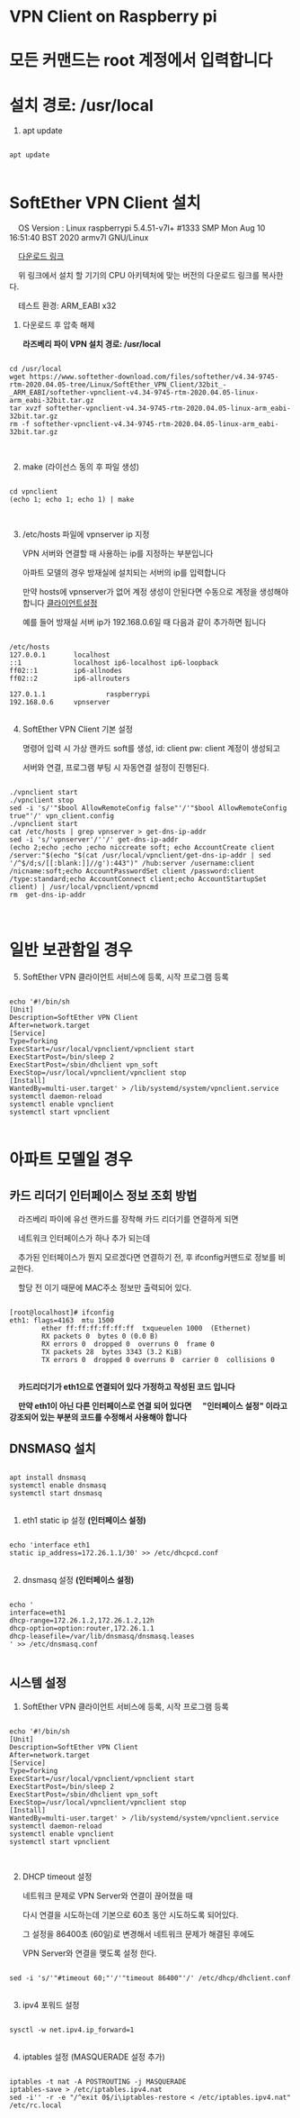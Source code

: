 # VPN Client on Raspberry pi

# 모든 커맨드는 root 계정에서 입력합니다

# 설치 경로: /usr/local

1. apt update
<pre>
<code>
apt update
</code>
</pre>

# SoftEther VPN Client 설치
&nbsp;&nbsp;&nbsp;&nbsp;OS Version : Linux raspberrypi 5.4.51-v7l+ #1333 SMP Mon Aug 10 16:51:40 BST 2020 armv7l GNU/Linux

&nbsp;&nbsp;&nbsp;&nbsp;[다운로드 링크](https://www.softether-download.com/en.aspx?product=softether)

&nbsp;&nbsp;&nbsp;&nbsp;위 링크에서 설치 할 기기의 CPU 아키텍처에 맞는 버전의 다운로드 링크를 복사한다.

&nbsp;&nbsp;&nbsp;&nbsp;테스트 환경: ARM_EABI x32

1. 다운로드 후 압축 해제

    __라즈베리 파이 VPN 설치 경로: /usr/local__
<pre>
<code>
cd /usr/local
wget https://www.softether-download.com/files/softether/v4.34-9745-rtm-2020.04.05-tree/Linux/SoftEther_VPN_Client/32bit_-_ARM_EABI/softether-vpnclient-v4.34-9745-rtm-2020.04.05-linux-arm_eabi-32bit.tar.gz
tar xvzf softether-vpnclient-v4.34-9745-rtm-2020.04.05-linux-arm_eabi-32bit.tar.gz
rm -f softether-vpnclient-v4.34-9745-rtm-2020.04.05-linux-arm_eabi-32bit.tar.gz

</code>
</pre>

2. make (라이선스 동의 후 파일 생성)
<pre>
<code>
cd vpnclient
(echo 1; echo 1; echo 1) | make

</code>
</pre>

3. /etc/hosts 파일에 vpnserver ip 지정

    VPN 서버와 연결할 때 사용하는 ip를 지정하는 부분입니다

    아파트 모델의 경우 방재실에 설치되는 서버의 ip를 입력합니다

    만약 hosts에 vpnserver가 없어 계정 생성이 안된다면 수동으로 계정을 생성해야 합니다 [클라이언트설정](https://github.com/networknegineeryong/Softether-VPN-With-Dnsmasq/blob/main/2.%20SoftEther%20VPN%20Client%20config%20guide.md)

    예를 들어 방재실 서버 ip가 192.168.0.6일 때 다음과 같이 추가하면 됩니다
<pre>
<code>
/etc/hosts
127.0.0.1       localhost
::1             localhost ip6-localhost ip6-loopback
ff02::1         ip6-allnodes
ff02::2         ip6-allrouters

127.0.1.1               raspberrypi
192.168.0.6     vpnserver
</code>
</pre>

4. SoftEther VPN Client 기본 설정

    명령어 입력 시 가상 랜카드 soft를 생성, id: client pw: client 계정이 생성되고
    
    서버와 연결, 프로그램 부팅 시 자동연결 설정이 진행된다.
<pre>
<code>
./vpnclient start
./vpnclient stop
sed -i 's/'"$bool AllowRemoteConfig false"'/'"$bool AllowRemoteConfig true"'/' vpn_client.config
./vpnclient start
cat /etc/hosts | grep vpnserver > get-dns-ip-addr
sed -i 's/'vpnserver'/''/' get-dns-ip-addr
(echo 2;echo ;echo ;echo niccreate soft; echo AccountCreate client /server:"$(echo "$(cat /usr/local/vpnclient/get-dns-ip-addr | sed '/^$/d;s/[[:blank:]]//g'):443")" /hub:server /username:client /nicname:soft;echo AccountPasswordSet client /password:client /type:standard;echo AccountConnect client;echo AccountStartupSet client) | /usr/local/vpnclient/vpncmd
rm  get-dns-ip-addr

</code>
</pre>

# 일반 보관함일 경우
5. SoftEther VPN 클라이언트 서비스에 등록, 시작 프로그램 등록
<pre>
<code>  
echo '#!/bin/sh
[Unit]
Description=SoftEther VPN Client
After=network.target
[Service]
Type=forking
ExecStart=/usr/local/vpnclient/vpnclient start
ExecStartPost=/bin/sleep 2
ExecStartPost=/sbin/dhclient vpn_soft
ExecStop=/usr/local/vpnclient/vpnclient stop
[Install]
WantedBy=multi-user.target' > /lib/systemd/system/vpnclient.service
systemctl daemon-reload
systemctl enable vpnclient
systemctl start vpnclient
</code>
</pre>

# 아파트 모델일 경우

## 카드 리더기 인터페이스 정보 조회 방법

&nbsp;&nbsp;&nbsp;&nbsp;라즈베리 파이에 유선 랜카드를 장착해 카드 리더기를 연결하게 되면

&nbsp;&nbsp;&nbsp;&nbsp;네트워크 인터페이스가 하나 추가 되는데

&nbsp;&nbsp;&nbsp;&nbsp;추가된 인터페이스가  뭔지 모르겠다면 연결하기 전, 후 ifconfig커맨드로 정보를 비교한다.

&nbsp;&nbsp;&nbsp;&nbsp;할당 전 이기 때문에 MAC주소 정보만 출력되어 있다.
<pre>
<code>
[root@localhost]# ifconfig
eth1: flags=4163<UP,BROADCAST,RUNNING,MULTICAST>  mtu 1500
        ether ff:ff:ff:ff:ff:ff  txqueuelen 1000  (Ethernet)
        RX packets 0  bytes 0 (0.0 B)
        RX errors 0  dropped 0  overruns 0  frame 0
        TX packets 28  bytes 3343 (3.2 KiB)
        TX errors 0  dropped 0 overruns 0  carrier 0  collisions 0
</code>
</pre>

&nbsp;&nbsp;&nbsp;&nbsp;__카드리더기가 eth1으로 연결되어 있다 가정하고 작성된 코드 입니다__

&nbsp;&nbsp;&nbsp;&nbsp;__만약 eth1이 아닌 다른 인터페이스로 연결 되어 있다면__
&nbsp;&nbsp;&nbsp;&nbsp;__"인터페이스 설정" 이라고 강조되어 있는 부분의 코드를 수정해서 사용해야 합니다__

## DNSMASQ 설치
<pre>
<code>
apt install dnsmasq
systemctl enable dnsmasq
systemctl start dnsmasq
</code>
</pre>
1. eth1 static ip 설정  __(인터페이스 설정)__
<pre>
<code>
echo 'interface eth1
static ip_address=172.26.1.1/30' >> /etc/dhcpcd.conf
</code>
</pre>
2. dnsmasq 설정  __(인터페이스 설정)__
<pre>
<code>
echo '
interface=eth1
dhcp-range=172.26.1.2,172.26.1.2,12h
dhcp-option=option:router,172.26.1.1
dhcp-leasefile=/var/lib/dnsmasq/dnsmasq.leases
' >> /etc/dnsmasq.conf
</code>
</pre>

## 시스템 설정

1. SoftEther VPN 클라이언트 서비스에 등록, 시작 프로그램 등록
<pre>
<code>  
echo '#!/bin/sh
[Unit]
Description=SoftEther VPN Client
After=network.target
[Service]
Type=forking
ExecStart=/usr/local/vpnclient/vpnclient start
ExecStartPost=/bin/sleep 2
ExecStartPost=/sbin/dhclient vpn_soft
ExecStop=/usr/local/vpnclient/vpnclient stop
[Install]
WantedBy=multi-user.target' > /lib/systemd/system/vpnclient.service
systemctl daemon-reload
systemctl enable vpnclient
systemctl start vpnclient

</code>
</pre>

2. DHCP timeout 설정

    네트워크 문제로 VPN Server와 연결이 끊어졌을 때

    다시 연결을 시도하는데 기본으로 60초 동안 시도하도록 되어있다.

    그 설정을 86400초 (60일)로 변경해서 네트워크 문제가 해결된 후에도

    VPN Server와 연결을 맺도록 설정 한다.
<pre>
<code>
sed -i 's/'"#timeout 60;"'/'"timeout 86400"'/' /etc/dhcp/dhclient.conf
</code>
</pre>


3. ipv4 포워드 설정
<pre>
<code>
sysctl -w net.ipv4.ip_forward=1
</code>
</pre>
4. iptables 설정 (MASQUERADE 설정 추가)

<pre>
<code>
iptables -t nat -A POSTROUTING -j MASQUERADE 
iptables-save > /etc/iptables.ipv4.nat
sed -i'' -r -e "/^exit 0$/i\iptables-restore < /etc/iptables.ipv4.nat" /etc/rc.local
</code>
</pre>

